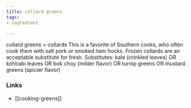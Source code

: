 ```yaml
---
title: collard greens
tags:
- ingredient

---
```

collard greens = collards This is a favorite of Southern cooks, who often cook them with salt pork or smoked ham hocks. Frozen collards are an acceptable substitute for fresh. Substitutes: kale (crinkled leaves) OR kohlrabi leaves OR bok choy (milder flavor) OR turnip greens OR mustard greens (spicier flavor)

### Links

* [[cooking-greens]]
